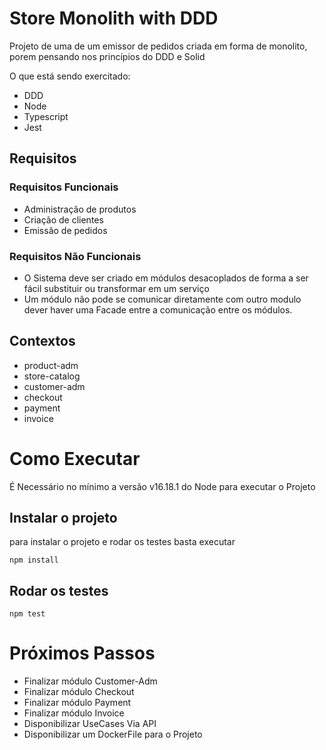 # Store Monolith with DDD

Projeto de uma de um emissor de pedidos criada em forma de monolito, porem pensando nos princípios do DDD e Solid

O que está sendo exercitado:
- DDD
- Node 
- Typescript
- Jest

## Requisitos
### Requisitos Funcionais

- Administração de produtos
- Criação de clientes
- Emissão de pedidos
### Requisitos Não Funcionais

- O Sistema deve ser criado em módulos desacoplados de forma a ser 
fácil substituir ou transformar em um serviço
- Um módulo não pode se comunicar diretamente com outro modulo dever 
haver uma Facade entre a comunicação entre os módulos.


## Contextos

- product-adm
- store-catalog
- customer-adm
- checkout
- payment
- invoice

# Como Executar

É Necessário no mínimo a versão v16.18.1 do Node para executar o Projeto

## Instalar o projeto
para instalar o projeto e rodar os testes basta executar 

```
npm install
```

## Rodar os testes

```
npm test
```


# Próximos Passos

- Finalizar módulo Customer-Adm
- Finalizar módulo Checkout
- Finalizar módulo Payment
- Finalizar módulo Invoice
- Disponibilizar UseCases Via API
- Disponibilizar um DockerFile para o Projeto
